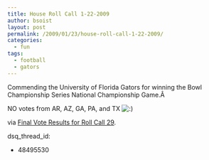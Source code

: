 ```yaml
---
title: House Roll Call 1-22-2009
author: bsoist
layout: post
permalink: /2009/01/23/house-roll-call-1-22-2009/
categories:
  - fun
tags:
  - football
  - gators
---
```

Commending the University of Florida Gators for winning the Bowl Championship Series National Championship Game.Â 

NO votes from AR, AZ, GA, PA, and TX <img src='http://archive.whsjr.soistmann.com/oped/wp-includes/images/smilies/icon_smile.gif' alt=':)' class='wp-smiley' /> 

via [Final Vote Results for Roll Call 29][1].

 [1]: http://clerk.house.gov/evs/2009/roll029.xml
dsq_thread_id:
  - 48495530
